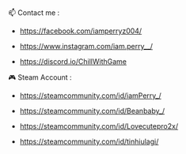 
📫 Contact me :

 - https://facebook.com/iamperryz004/

 - https://www.instagram.com/iam.perry__/

 - https://discord.io/ChillWithGame

🎮 Steam Account :

 - https://steamcommunity.com/id/iamPerry_/

 - https://steamcommunity.com/id/Beanbaby_/

 - https://steamcommunity.com/id/Lovecutepro2x/

 - https://steamcommunity.com/id/tinhiulagi/
